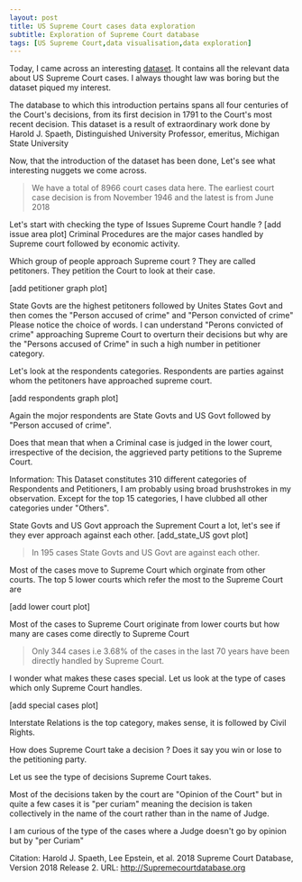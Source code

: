 ```yaml
---
layout: post
title: US Supreme Court cases data exploration
subtitle: Exploration of Supreme Court database
tags: [US Supreme Court,data visualisation,data exploration]
---
```


Today, I came across an interesting [dataset](https://think.cs.vt.edu/corgis/datasets/csv/supreme_court/supreme_court.csv). 
It contains all the relevant data about US Supreme Court cases. I always thought law was boring but the dataset piqued my interest.

The database to which this introduction pertains spans all four centuries of the Court's decisions,
from its first decision in 1791 to the Court's most recent decision. This dataset is a result of extraordinary work done by Harold J. Spaeth, Distinguished University Professor, emeritus, Michigan State University

Now, that the introduction of the dataset has been done, Let's see what interesting nuggets we come across.

> We have a total of 8966 court cases data here. The earliest court case decision is from November 1946 and the latest is from June 2018

Let's start with checking the type of Issues Supreme Court handle ?
[add issue area plot]
Criminal Procedures are the major cases handled by Supreme court followed by economic activity. 

Which group of people approach Supreme court ? 
They are called petitoners. They petition the Court to look at their case. 

[add petitioner graph plot]

State Govts are the highest petitoners followed by Unites States Govt and then comes the "Person accused of crime" and "Person convicted of crime" Please notice the choice of words. I can understand "Perons convicted of crime" approaching Supreme Court to overturn their decisions but why are the "Persons accused of Crime" in such a high number in petitioner category.

Let's look at the respondents categories. Respondents are parties against whom the petitoners have approached supreme court.

[add respondents graph plot]

Again the mojor respondents are State Govts and US Govt followed by "Person accused of crime".

Does that mean that when a Criminal case is judged in the lower court, irrespective of the decision, the aggrieved party petitions to the Supreme Court. 

Information: This Dataset constitutes 310 different categories of Respondents and Petitioners, I am probably using broad brushstrokes in my observation. Except for the top 15 categories, I have clubbed all other categories under "Others".

State Govts and US Govt approach the Suprement Court a lot, let's see if they ever approach against each other.
[add_state_US govt plot]
> In 195 cases State Govts and US Govt are against each other.

Most of the cases move to Supreme Court which orginate from other courts. The top 5 lower courts which refer the most to the Supreme Court are

[add lower court plot]

Most of the cases to Supreme Court originate from lower courts but how many are cases come directly to Supreme Court

>Only 344 cases i.e 3.68% of the cases in the last 70 years have been directly handled by Supreme Court.

I wonder what makes these cases special. Let us look at the type of cases which only Supreme Court handles.

[add special cases plot]

Interstate Relations is the top category, makes sense, it is followed by Civil Rights.

How does Supreme Court take a decision ? Does it say you win or lose to the petitioning party.

Let us see the type of decisions Supreme Court takes.

Most of the decisions taken by the court are "Opinion of the Court" but in quite a few cases it is "per curiam" meaning the decision is taken collectively in the name of the court rather than in the name of Judge. 

I am curious of the type of the cases where a Judge doesn't go by opinion but by "per Curiam"



Citation:
Harold J. Spaeth, Lee Epstein, et al. 2018 Supreme Court Database, Version 2018 Release 2. URL: http://Supremecourtdatabase.org
